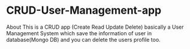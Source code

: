 # CRUD-User-Management-app
About This is a CRUD app (Create Read Update Delete) basically a User Management System which save the information of user in database(Mongo DB) and you can delete the users profile too.
